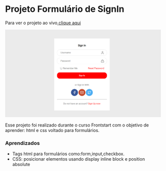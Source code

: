 # Projeto Formulário de SignIn

Para ver o projeto ao vivo,[clique aqui](https://daviroberto1.github.io/siginform/)

![Projeto Preview](https://github.com/daviroberto1/siginform/blob/master/Assets/Project-preview.png?raw=true)

Esse projeto foi realizado durante o curso Frontstart com o objetivo de aprender: html e css voltado para formulários.

### Aprendizados
- Tags html para formulários como:form,input,checkbox.
- CSS: posicionar elementos usando display inline block e position absolute
